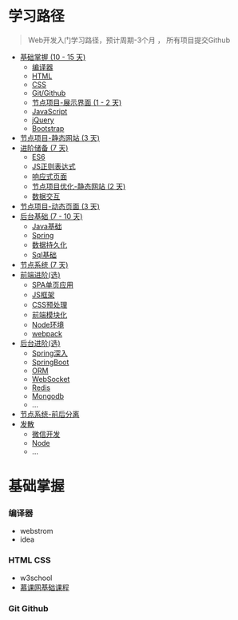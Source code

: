 # 学习路径
> Web开发入门学习路径，预计周期-3个月 ， 所有项目提交Github

- [基础掌握 (10 - 15 天)](#基础掌握)
  - [编译器](#编译器)
  - [HTML](#html-css)
  - [CSS](#html-css)
  - [Git/Github](#git-github)
  - [节点项目-展示界面 (1 - 2 天)](#节点项目-展示界面)
  - [JavaScript](#JavaScript)
  - [jQuery](#jQuery)
  - [Bootstrap](#Bootstrap)
- [节点项目-静态网站 (3 天)](#节点项目-静态网站)
- [进阶储备 (7 天)](#进阶)
  - [ES6](#ES6)
  - [JS正则表达式](#正则表达式)
  - [响应式页面](#响应式开发)
  - [节点项目优化-静态网站 (2 天)](#节点项目-静态网站优化)
  - [数据交互](#数据交互)
- [节点项目-动态页面 (3 天)](#节点项目-动态页面)
- [后台基础 (7 - 10 天)](#JAVA)
  - [Java基础](#Java基础)
  - [Spring](#Spring)
  - [数据持久化](#持久化)
  - [Sql基础](#Sql基础)
- [节点系统 (7 天)](#节点系统)
- [前端进阶(选)](#进阶)
  - [SPA单页应用](#SPA单页应用)
  - [JS框架](#JS框架)
  - [CSS预处理](#CSS预处理)
  - [前端模块化](#前端模块化)
  - [Node环境](#Node环境)
  - [webpack](#webpack)
- [后台进阶(选)](#后台进阶)
  - [Spring深入](#Spring)
  - [SpringBoot](#Spring)
  - [ORM](#ORM)
  - [WebSocket](WebSocket)
  - [Redis](#Redis)
  - [Mongodb](#Mongodb)
  - ...
- [节点系统-前后分离](#节点系统-前后分离)
- [发散](#发散)
  - [微信开发](#微信开发)
  - [Node](#Node)
  - ...
# 基础掌握
### 编译器
 - webstrom
 - idea
### HTML CSS
 - w3school
 - [慕课网基础课程](http://www.imooc.com/learn/9)
### Git Github
